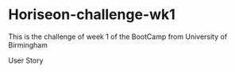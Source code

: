 # Horiseon-challenge-wk1
This is the challenge of week 1 of the BootCamp from University of Birmingham

User Story
